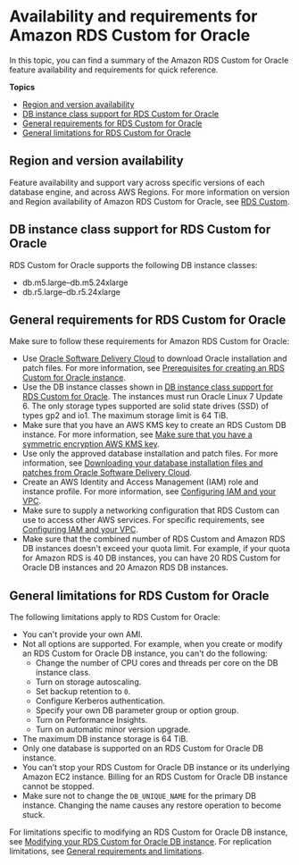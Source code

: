 # Availability and requirements for Amazon RDS Custom for Oracle<a name="custom-reqs-limits"></a>

In this topic, you can find a summary of the Amazon RDS Custom for Oracle feature availability and requirements for quick reference\.

**Topics**
+ [Region and version availability](#custom-reqs-limits.RegionVersionAvailability)
+ [DB instance class support for RDS Custom for Oracle](#custom-reqs-limits.instances)
+ [General requirements for RDS Custom for Oracle](#custom-reqs-limits.reqs)
+ [General limitations for RDS Custom for Oracle](#custom-reqs-limits.limits)

## Region and version availability<a name="custom-reqs-limits.RegionVersionAvailability"></a>

Feature availability and support vary across specific versions of each database engine, and across AWS Regions\. For more information on version and Region availability of Amazon RDS Custom for Oracle, see [RDS Custom](Concepts.RDS_Fea_Regions_DB-eng.Feature.RDSCustom.md)\. 

## DB instance class support for RDS Custom for Oracle<a name="custom-reqs-limits.instances"></a>

RDS Custom for Oracle supports the following DB instance classes:
+ db\.m5\.large–db\.m5\.24xlarge
+ db\.r5\.large–db\.r5\.24xlarge

## General requirements for RDS Custom for Oracle<a name="custom-reqs-limits.reqs"></a>

Make sure to follow these requirements for Amazon RDS Custom for Oracle:
+ Use [Oracle Software Delivery Cloud](https://edelivery.oracle.com/) to download Oracle installation and patch files\. For more information, see [Prerequisites for creating an RDS Custom for Oracle instance](custom-setup-orcl.md#custom-setup-orcl.review)\.
+ Use the DB instance classes shown in [DB instance class support for RDS Custom for Oracle](#custom-reqs-limits.instances)\. The instances must run Oracle Linux 7 Update 6\. The only storage types supported are solid state drives \(SSD\) of types gp2 and io1\. The maximum storage limit is 64 TiB\.
+ Make sure that you have an AWS KMS key to create an RDS Custom DB instance\. For more information, see [Make sure that you have a symmetric encryption AWS KMS key](custom-setup-orcl.md#custom-setup-orcl.cmk)\.
+ Use only the approved database installation and patch files\. For more information, see [Downloading your database installation files and patches from Oracle Software Delivery Cloud](custom-cev.preparing.md#custom-cev.preparing.download)\.
+ Create an AWS Identity and Access Management \(IAM\) role and instance profile\. For more information, see [Configuring IAM and your VPC](custom-setup-orcl.md#custom-setup-orcl.iam-vpc)\.
+ Make sure to supply a networking configuration that RDS Custom can use to access other AWS services\. For specific requirements, see [Configuring IAM and your VPC](custom-setup-orcl.md#custom-setup-orcl.iam-vpc)\.
+ Make sure that the combined number of RDS Custom and Amazon RDS DB instances doesn't exceed your quota limit\. For example, if your quota for Amazon RDS is 40 DB instances, you can have 20 RDS Custom for Oracle DB instances and 20 Amazon RDS DB instances\.

## General limitations for RDS Custom for Oracle<a name="custom-reqs-limits.limits"></a>

The following limitations apply to RDS Custom for Oracle:
+ You can't provide your own AMI\.
+ Not all options are supported\. For example, when you create or modify an RDS Custom for Oracle DB instance, you can't do the following:
  + Change the number of CPU cores and threads per core on the DB instance class\.
  + Turn on storage autoscaling\.
  + Set backup retention to `0`\.
  + Configure Kerberos authentication\.
  + Specify your own DB parameter group or option group\.
  + Turn on Performance Insights\.
  + Turn on automatic minor version upgrade\.
+ The maximum DB instance storage is 64 TiB\.
+ Only one database is supported on an RDS Custom for Oracle DB instance\.
+ You can’t stop your RDS Custom for Oracle DB instance or its underlying Amazon EC2 instance\. Billing for an RDS Custom for Oracle DB instance cannot be stopped\.
+ Make sure not to change the `DB_UNIQUE_NAME` for the primary DB instance\. Changing the name causes any restore operation to become stuck\.

For limitations specific to modifying an RDS Custom for Oracle DB instance, see [Modifying your RDS Custom for Oracle DB instance](custom-managing.md#custom-managing.modifying)\. For replication limitations, see [General requirements and limitations](custom-rr.md#custom-rr.limitations)\.